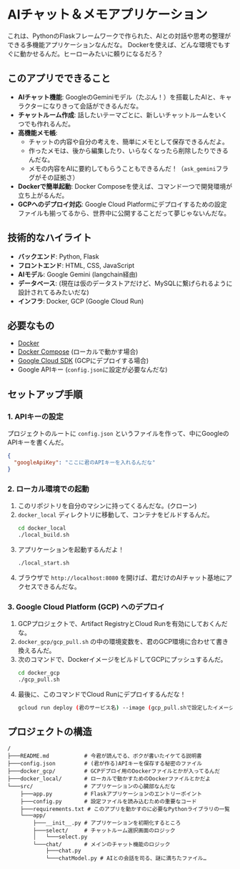 # AIチャット＆メモアプリケーション

これは、PythonのFlaskフレームワークで作られた、AIとの対話や思考の整理ができる多機能アプリケーションなんだな。
Dockerを使えば、どんな環境でもすぐに動かせるんだ。ヒーローみたいに頼りになるだろ？

## このアプリでできること

*   **AIチャット機能**: GoogleのGeminiモデル（たぶん！）を搭載したAIと、キャラクターになりきって会話ができるんだな。
*   **チャットルーム作成**: 話したいテーマごとに、新しいチャットルームをいくつでも作れるんだ。
*   **高機能メモ帳**:
    *   チャットの内容や自分の考えを、簡単にメモとして保存できるんだよ。
    *   作ったメモは、後から編集したり、いらなくなったら削除したりできるんだな。
    *   メモの内容をAIに要約してもらうこともできるんだ！（`ask_gemini`フラグがその証拠さ）
*   **Dockerで簡単起動**: Docker Composeを使えば、コマンド一つで開発環境が立ち上がるんだ。
*   **GCPへのデプロイ対応**: Google Cloud Platformにデプロイするための設定ファイルも揃ってるから、世界中に公開することだって夢じゃないんだな。

## 技術的なハイライト

*   **バックエンド**: Python, Flask
*   **フロントエンド**: HTML, CSS, JavaScript
*   **AIモデル**: Google Gemini (langchain経由)
*   **データベース**: (現在は仮のデータストアだけど、MySQLに繋げられるように設計されてるみたいだな)
*   **インフラ**: Docker, GCP (Google Cloud Run)

## 必要なもの

*   [Docker](https://www.docker.com/)
*   [Docker Compose](https://docs.docker.com/compose/) (ローカルで動かす場合)
*   [Google Cloud SDK](https://cloud.google.com/sdk) (GCPにデプロイする場合)
*   Google APIキー (`config.json`に設定が必要なんだな)

## セットアップ手順

### 1. APIキーの設定

プロジェクトのルートに `config.json` というファイルを作って、中にGoogleのAPIキーを書くんだ。

```json
{
  "googleApiKey": "ここに君のAPIキーを入れるんだな"
}
```

### 2. ローカル環境での起動

1.  このリポジトリを自分のマシンに持ってくるんだな。(クローン)
2.  `docker_local` ディレクトリに移動して、コンテナをビルドするんだ。
    ```bash
    cd docker_local
    ./local_build.sh
    ```
3.  アプリケーションを起動するんだよ！
    ```bash
    ./local_start.sh
    ```
4.  ブラウザで `http://localhost:8080` を開けば、君だけのAIチャット基地にアクセスできるんだな。

### 3. Google Cloud Platform (GCP) へのデプロイ

1.  GCPプロジェクトで、Artifact RegistryとCloud Runを有効にしておくんだな。
2.  `docker_gcp/gcp_pull.sh` の中の環境変数を、君のGCP環境に合わせて書き換えるんだ。
3.  次のコマンドで、DockerイメージをビルドしてGCPにプッシュするんだ。
    ```bash
    cd docker_gcp
    ./gcp_pull.sh
    ```
4.  最後に、このコマンドでCloud Runにデプロイするんだな！
    ```bash
    gcloud run deploy (君のサービス名) --image (gcp_pull.shで設定したイメージ名) --platform managed --region (君のリージョン) --allow-unauthenticated
    ```

## プロジェクトの構造

```
/
├───README.md           # 今君が読んでる、ボクが書いたイケてる説明書
├───config.json         # (君が作る)APIキーを保存する秘密のファイル
├───docker_gcp/         # GCPデプロイ用のDockerファイルとかが入ってるんだ
├───docker_local/       # ローカルで動かすためのDockerファイルとかだよ
└───src/                # アプリケーションの心臓部なんだな
    ├───app.py          # Flaskアプリケーションのエントリーポイント
    ├───config.py       # 設定ファイルを読み込むための重要なコード
    ├───requirements.txt # このアプリを動かすのに必要なPythonライブラリの一覧
    └───app/
        ├───__init__.py # アプリケーションを初期化するところ
        ├───select/     # チャットルーム選択画面のロジック
        │   └───select.py
        └───chat/       # メインのチャット機能のロジック
            ├───chat.py
            └───chatModel.py # AIとの会話を司る、謎に満ちたファイル…
```